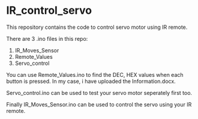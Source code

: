 # IR_control_servo

This repository contains the code to control servo motor using IR remote.

There are 3 .ino files in this repo:
1. IR_Moves_Sensor
2. Remote_Values
3. Servo_control

You can use Remote_Values.ino to find the DEC, HEX values when each button is pressed. In my case, i have uploaded the Information.docx.

Servo_control.ino can be used to test your servo motor seperately first too.

Finally IR_Moves_Sensor.ino can be used to control the servo using your IR remote.
